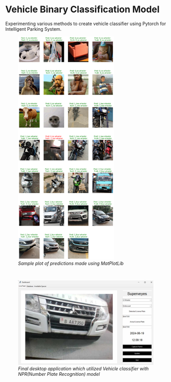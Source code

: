# Vehicle Binary Classification Model 
Experimenting various methods to create vehicle classifier using Pytorch for Intelligent Parking System.

<figure>
  <img src="https://github.com/yunidh/vehicle_classifier/blob/main/images/result.png" width="300">
  <figcaption><i>Sample plot of predictions made using MatPlotLib</i></figcaption>
</figure>
<br/>

<figure>
  <img src="https://github.com/yunidh/vehicle_classifier/blob/main/images/desktop%20example.jpg"width="500">
  <figcaption><i>Final desktop application which utilized Vehicle classifier with NPR(Number Plate Recognition) model</i></figcaption>
</figure>



